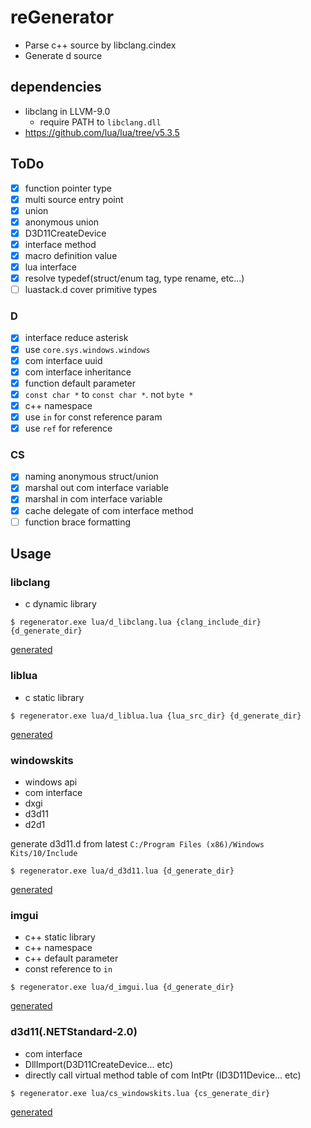 # reGenerator

* Parse c++ source by libclang.cindex
* Generate d source

## dependencies

* libclang in LLVM-9.0 
  * require PATH to `libclang.dll`
* https://github.com/lua/lua/tree/v5.3.5

## ToDo

* [x] function pointer type
* [x] multi source entry point
* [x] union
* [x] anonymous union
* [x] D3D11CreateDevice
* [x] interface method
* [x] macro definition value
* [x] lua interface
* [x] resolve typedef(struct/enum tag, type rename, etc...)
* [ ] luastack.d cover primitive types

### D

* [x] interface reduce asterisk
* [x] use `core.sys.windows.windows` 
* [x] com interface uuid
* [x] com interface inheritance
* [x] function default parameter
* [x] `const char *` to `const char *`. not `byte *`
* [x] c++ namespace
* [x] use `in` for const reference param
* [x] use `ref` for reference

### CS

* [x] naming anonymous struct/union
* [x] marshal out com interface variable
* [x] marshal in com interface variable
* [x] cache delegate of com interface method
* [ ] function brace formatting

## Usage

### libclang

* c dynamic library

```
$ regenerator.exe lua/d_libclang.lua {clang_include_dir} {d_generate_dir}
```

[generated](source/libclang)

### liblua

* c static library

```
$ regenerator.exe lua/d_liblua.lua {lua_src_dir} {d_generate_dir}
```

[generated](source/liblua)

### windowskits

* windows api
* com interface
* dxgi
* d3d11
* d2d1

generate d3d11.d from latest `C:/Program Files (x86)/Windows Kits/10/Include`

```
$ regenerator.exe lua/d_d3d11.lua {d_generate_dir}
```

[generated](https://github.com/ousttrue/dlang-d3d/tree/master/source/windowskits)

### imgui

* c++ static library
* c++ namespace
* c++ default parameter
* const reference to `in`

```
$ regenerator.exe lua/d_imgui.lua {d_generate_dir}
```

[generated](https://github.com/ousttrue/dlang-d3d/tree/master/source/imgui)

### d3d11(.NETStandard-2.0)

* com interface
* DllImport(D3D11CreateDevice... etc)
* directly call virtual method table of com IntPtr (ID3D11Device... etc)

```
$ regenerator.exe lua/cs_windowskits.lua {cs_generate_dir}
```

[generated](https://github.com/ousttrue/ShrimpDX/tree/master/ShrimpDX)

